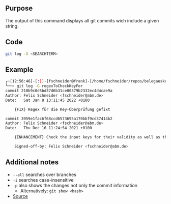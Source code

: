## Purpose

The output of this command displays all git commits wich include a given string.

## Code

```bash
git log -G <SEARCHTERM>
```

## Example

```bash
┌─[12:56:46]-[:)]-[fschneider@frank]-[/home/fschneider/repos/belegauskunft/ (master)]
└──> git log -G regexToCheckKeyFor
commit 210b9c0d5bd37d6b31ce80379b2332ec4d4cae9a
Author: Felix Schneider <fschneider@abm.de>
Date:   Sat Jan 8 13:11:45 2022 +0100

    {FIX} Regex für die Key-Überprüfung gefixt

commit 3959e1fac6f68ccd6573695a170bbf9cd37414b2
Author: Felix Schneider <fschneider@abm.de>
Date:   Thu Dec 16 11:24:54 2021 +0100

    {ENHANCEMENT} Check the input keys for their validity as well as their values

    Signed-off-by: Felix Schneider <fschneider@abm.de>
```

## Additional notes

- `--all` searches over branches
- `-i` searches case-insensitive
- `-p` also shows the changes not only the commit information
  - Alternatively: `git show <hash>`
- [Source](https://stackoverflow.com/a/4472267)